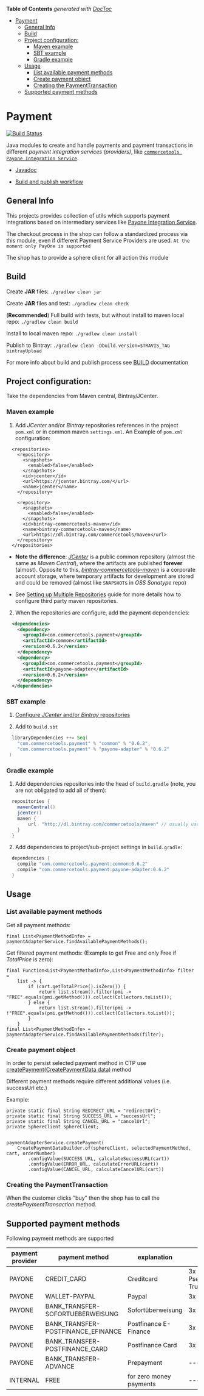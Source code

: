 <!-- START doctoc generated TOC please keep comment here to allow auto update -->
<!-- DON'T EDIT THIS SECTION, INSTEAD RE-RUN doctoc TO UPDATE -->
**Table of Contents**  *generated with [DocToc](https://github.com/thlorenz/doctoc)*

- [Payment](#payment)
  - [General Info](#general-info)
  - [Build](#build)
  - [Project configuration:](#project-configuration)
    - [Maven example](#maven-example)
    - [SBT example](#sbt-example)
    - [Gradle example](#gradle-example)
  - [Usage](#usage)
    - [List available payment methods](#list-available-payment-methods)
    - [Create payment object](#create-payment-object)
    - [Creating the PaymentTransaction](#creating-the-paymenttransaction)
  - [Supported payment methods](#supported-payment-methods)

<!-- END doctoc generated TOC please keep comment here to allow auto update -->

Payment
==================

[![Build Status](https://travis-ci.org/commercetools/commercetools-payment-integration-java.svg?branch=master)](https://travis-ci.com/commercetools/project-payment) 

Java modules to create and handle payments and payment transactions in different _payment integration services (providers)_, 
like [`commercetools Payone Integration Service`](https://github.com/commercetools/commercetools-payone-integration). 

* [Javadoc](https://commercetools.github.io/commercetools-payment-integration-java/javadoc/v/)

* [Build and publish workflow](BUILD.md)

## General Info
This projects provides collection of utils which supports payment integrations based on intermediary services like 
[Payone Integration Service](https://github.com/commercetools/commercetools-payone-integration).

The checkout process in the shop can follow a standardized process via this module, even if different Payment Service Providers are used.
`At the moment only PayOne is supported`

The shop has to provide a sphere client for all action this module

## Build
Create **JAR** files:
`./gradlew clean jar`

Create **JAR** files and test:
`./gradlew clean check`

(**Recommended**) Full build with tests, but without install to maven local repo:
`./gradlew clean build`

Install to local maven repo:
`./gradlew clean install`

Publish to Bintray:
`./gradlew clean -Dbuild.version=$TRAVIS_TAG bintrayUpload`

For more info about build and publish process see [BUILD](BUILD.md) documentation

## Project configuration:
Take the dependencies from Maven central, Bintray/JCenter.

### Maven example

  1. Add _JCenter_ and/or _Bintray_ repositories references in the project `pom.xml` or in common maven `settings.xml`.
  An Example of `pom.xml` configuration:
  ```
    <repositories>
      <repository>
        <snapshots>
          <enabled>false</enabled>
        </snapshots>
        <id>jcenter</id>
        <url>https://jcenter.bintray.com/</url>
        <name>jcenter</name>
      </repository>
      
      <repository>
        <snapshots>
          <enabled>false</enabled>
        </snapshots>
        <id>bintray-commercetools-maven</id>
        <name>bintray-commercetools-maven</name>
        <url>https://dl.bintray.com/commercetools/maven</url>
      </repository>
    </repositories>
  ```
  
  - **Note the difference**: [_JCenter_](https://bintray.com/bintray/jcenter) is a public common repository 
  (almost the same as _Maven Central_), where the artifacts are published **forever** (almost). 
  Opposite to this, [_bintray-commercetools-maven_](https://bintray.com/commercetools/maven/) 
  is a corporate account storage, where temporary artifacts for development are stored and could be removed 
  (almost like `SNAPSHOT`s in _OSS Sonatype_ repo)
  
  - See [Setting up Multiple Repositories](https://maven.apache.org/guides/mini/guide-multiple-repositories.html)
  guide for more details how to configure third party maven repositories.

  2. When the repositories are configure, add the payment dependencies:
    
  ```xml
    <dependencies>
      <dependency>
        <groupId>com.commercetools.payment</groupId>
        <artifactId>common</artifactId>
        <version>0.6.2</version>
      </dependency>
      <dependency>
        <groupId>com.commercetools.payment</groupId>
        <artifactId>payone-adapter</artifactId>
        <version>0.6.2</version>
      </dependency>
    </dependencies>
  ```

### SBT example

  1. [Configure _JCenter_ and/or _Bintray_ repositories](http://www.scala-sbt.org/0.13/docs/Resolvers.html)
  
  2. Add to `build.sbt`
  
  ```scala
    libraryDependencies ++= Seq(
      "com.commercetools.payment" % "common" % "0.6.2",
      "com.commercetools.payment" % "payone-adapter" % "0.6.2"
   )
  ```

### Gradle example

  1. Add dependencies repositories into the head of `build.gradle` (note, you are not obligated to add all of them):
  
  ```groovy
    repositories {
      mavenCentral()
      jcenter()
      maven {
          url  "http://dl.bintray.com/commercetools/maven" // usually used only for developers to test non-stable not published versions
      }
    }
  ```

  2. Add dependencies to project/sub-project settings in `build.gradle`:
  
  ```groovy
    dependencies {
      compile "com.commercetools.payment:common:0.6.2"
      compile "com.commercetools.payment:payone-adapter:0.6.2"
    }
  ```
  
## Usage

### List available payment methods 
Get all payment methods:

    final List<PaymentMethodInfo> = paymentAdapterService.findAvailablePaymentMethods();
Get filtered payment methods: (Example to get Free and only Free if *TotalPrice* is zero):

    final Function<List<PaymentMethodInfo>,List<PaymentMethodInfo> filter =
        list -> {
            if (cart.getTotalPrice().isZero()) {
                return list.stream().filter(pmi -> "FREE".equals(pmi.getMethod())).collect(Collectors.toList());
            } else {
                return list.stream().filter(pmi -> !"FREE".equals(pmi.getMethod())).collect(Collectors.toList());
            }
        }
    final List<PaymentMethodInfo> = paymentAdapterService.findAvailablePaymentMethods(filter);

### Create payment object 

In order to persist selected payment method in CTP use [createPayment(CreatePaymentData data)](https://commercetools.github.io/commercetools-payment-integration-java/javadoc/v/current/com/commercetools/payment/service/PaymentAdapterService.html#createPayment-com.commercetools.payment.model.CreatePaymentData-)
method


Different payment methods require different additional values (i.e. successUrl etc.)

Example:

    private static final String REDIRECT_URL = "redirectUrl";
    private static final String SUCCESS_URL = "successUrl";
    private static final String CANCEL_URL = "cancelUrl";
    private SphereClient sphereClient;
    
    
    paymentAdapterService.createPayment(
        CreatePaymentDataBuilder.of(sphereClient, selectedPaymentMethod, cart, orderNumber)
            .configValue(SUCCESS_URL, calculateSuccessURL(cart))
            .configValue(ERROR_URL, calculateErrorURL(cart))
            .configValue(CANCEL_URL, calculateCancelURL(cart))


### Creating the PaymentTransaction
When the customer clicks "buy" then the shop has to call the *createPaymentTransaction* method.


## Supported payment methods
Following payment methods are supported

| payment provider | payment method                     | explanation             | required parameters                    |
|------------------|------------------------------------|-------------------------|----------------------------------------|
| PAYONE           | CREDIT_CARD                        | Creditcard              | 3x URLs PseudoPan & TrunctatedcardPan  |
| PAYONE           | WALLET-PAYPAL                      | Paypal                  | 3x URLs                                |
| PAYONE           | BANK_TRANSFER-SOFORTUEBERWEISUNG   | Sofortüberweisung       | 3x URLs                                |
| PAYONE           | BANK_TRANSFER-POSTFINANCE_EFINANCE | Postfinance E-Finance   | 3x URLs                                |
| PAYONE           | BANK_TRANSFER-POSTFINANCE_CARD     | Postfinance Card        | 3x URLs                                |
| PAYONE           | BANK_TRANSFER-ADVANCE              | Prepayment              | -------                                |
| INTERNAL         | FREE                               | for zero money payments | -------                                |
